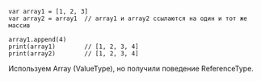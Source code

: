 
```
var array1 = [1, 2, 3]
var array2 = array1  // array1 и array2 ссылаются на один и тот же массив

array1.append(4) 
print(array1)        // [1, 2, 3, 4]
print(array2)        // [1, 2, 3, 4]

```

Используем Array (ValueType), но получили поведение ReferenceType.